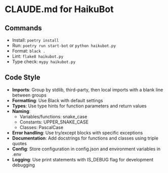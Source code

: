 # CLAUDE.md for HaikuBot

## Commands
- Install: `poetry install`
- Run: `poetry run start-bot` or `python haikubot.py`
- Format: `black .`
- Lint: `flake8 haikubot.py`
- Type check: `mypy haikubot.py`

## Code Style
- **Imports**: Group by stdlib, third-party, then local imports with a blank line between groups
- **Formatting**: Use Black with default settings
- **Types**: Use type hints for function parameters and return values
- **Naming**: 
  - Variables/functions: snake_case
  - Constants: UPPER_SNAKE_CASE
  - Classes: PascalCase
- **Error handling**: Use try/except blocks with specific exceptions
- **Documentation**: Add docstrings for functions and classes using triple quotes
- **Config**: Store configuration in config.json and environment variables in .env
- **Logging**: Use print statements with IS_DEBUG flag for development debugging